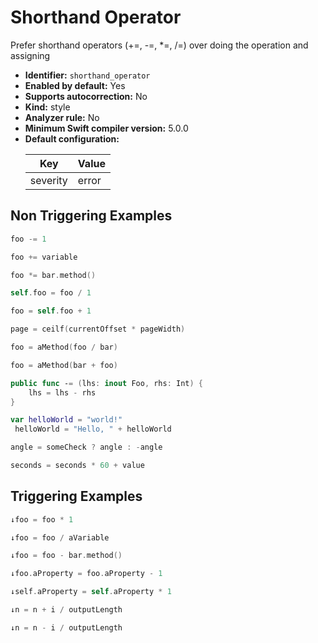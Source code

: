 # Shorthand Operator

Prefer shorthand operators (+=, -=, *=, /=) over doing the operation and assigning

* **Identifier:** `shorthand_operator`
* **Enabled by default:** Yes
* **Supports autocorrection:** No
* **Kind:** style
* **Analyzer rule:** No
* **Minimum Swift compiler version:** 5.0.0
* **Default configuration:**
  <table>
  <thead>
  <tr><th>Key</th><th>Value</th></tr>
  </thead>
  <tbody>
  <tr>
  <td>
  severity
  </td>
  <td>
  error
  </td>
  </tr>
  </tbody>
  </table>

## Non Triggering Examples

```swift
foo -= 1
```

```swift
foo += variable
```

```swift
foo *= bar.method()
```

```swift
self.foo = foo / 1
```

```swift
foo = self.foo + 1
```

```swift
page = ceilf(currentOffset * pageWidth)
```

```swift
foo = aMethod(foo / bar)
```

```swift
foo = aMethod(bar + foo)
```

```swift
public func -= (lhs: inout Foo, rhs: Int) {
    lhs = lhs - rhs
}
```

```swift
var helloWorld = "world!"
 helloWorld = "Hello, " + helloWorld
```

```swift
angle = someCheck ? angle : -angle
```

```swift
seconds = seconds * 60 + value
```

## Triggering Examples

```swift
↓foo = foo * 1
```

```swift
↓foo = foo / aVariable
```

```swift
↓foo = foo - bar.method()
```

```swift
↓foo.aProperty = foo.aProperty - 1
```

```swift
↓self.aProperty = self.aProperty * 1
```

```swift
↓n = n + i / outputLength
```

```swift
↓n = n - i / outputLength
```